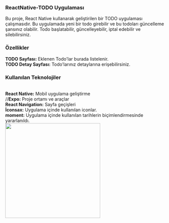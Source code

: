 <h3>ReactNative-TODO Uygulaması</h3>

Bu proje, React Native kullanarak geliştirilen bir TODO uygulaması çalışmasıdır. Bu uygulamada yeni bir todo girebilir ve bu todoları güncelleme şansınız olabilir. Todo başlatabilir, güncelleyebilir, iptal edebilir ve silebilirsiniz.

<h3>Özellikler</h3>
<b>TODO Sayfası:</b> Eklenen Todo'lar burada listelenir.</br>
<b>TODO Detay Sayfası:</b> Todo'larınız detaylarına erişebilirsiniz.</br>
<h3>Kullanılan Teknolojiler</h3></br>
<b>React Native:</b> Mobil uygulama geliştirme</br>
//<b>Expo:</b> Proje ortamı ve araçlar</br>
<b>React Navigation:</b> Sayfa geçişleri</br>
<b>İconsax:</b> Uygulama içinde kullanılan iconlar.</br>
<b>moment:</b> Uygulama içinde kullanılan tarihlerin biçimlendirmesinde yararlanıldı.</br>

<img src="todo.gif" widht=200 height=300 >
